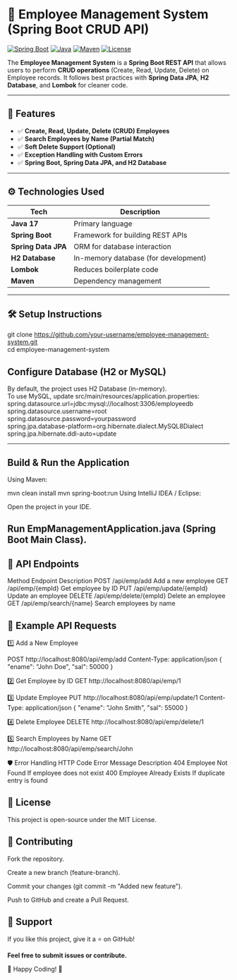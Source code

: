 # 🏢 Employee Management System (Spring Boot CRUD API)

[![Spring Boot](https://img.shields.io/badge/Spring%20Boot-2.7.5-brightgreen)](https://spring.io/projects/spring-boot)
[![Java](https://img.shields.io/badge/Java-17-blue)](https://www.oracle.com/java/)
[![Maven](https://img.shields.io/badge/Maven-3.8.6-C71A36)](https://maven.apache.org/)
[![License](https://img.shields.io/badge/License-MIT-green)](LICENSE)

The **Employee Management System** is a **Spring Boot REST API** that allows users to perform **CRUD operations** (Create, Read, Update, Delete) on Employee records. It follows best practices with **Spring Data JPA**, **H2 Database**, and **Lombok** for cleaner code.

---

## 🚀 Features
- ✅ **Create, Read, Update, Delete (CRUD) Employees**
- ✅ **Search Employees by Name (Partial Match)**
- ✅ **Soft Delete Support (Optional)**
- ✅ **Exception Handling with Custom Errors**
- ✅ **Spring Boot, Spring Data JPA, and H2 Database**

---

## ⚙️ Technologies Used

| Tech | Description |
|------|-------------|
| **Java 17** | Primary language |
| **Spring Boot** | Framework for building REST APIs |
| **Spring Data JPA** | ORM for database interaction |
| **H2 Database** | In-memory database (for development) |
| **Lombok** | Reduces boilerplate code |
| **Maven** | Dependency management |

---

## 🛠️ Setup Instructions
git clone https://github.com/your-username/employee-management-system.git
<br>
cd employee-management-system

## Configure Database (H2 or MySQL)
By default, the project uses H2 Database (in-memory). <br> To use MySQL, update src/main/resources/application.properties:
spring.datasource.url=jdbc:mysql://localhost:3306/employeedb<br>
spring.datasource.username=root<br>
spring.datasource.password=yourpassword<br>
spring.jpa.database-platform=org.hibernate.dialect.MySQL8Dialect<br>
spring.jpa.hibernate.ddl-auto=update<br>

---------------
## Build & Run the Application

Using Maven:

mvn clean install
mvn spring-boot:run
Using IntelliJ IDEA / Eclipse:

Open the project in your IDE.

Run EmpManagementApplication.java (Spring Boot Main Class).
--------------

## 📡 API Endpoints
Method	Endpoint	Description
POST	/api/emp/add	Add a new employee
GET	/api/emp/{empId}	Get employee by ID
PUT	/api/emp/update/{empId}	Update an employee
DELETE	/api/emp/delete/{empId}	Delete an employee
GET	/api/emp/search/{name}	Search employees by name


## 📝 Example API Requests

1️⃣ Add a New Employee

POST http://localhost:8080/api/emp/add
Content-Type: application/json
{
  "ename": "John Doe",
  "sal": 50000
}

2️⃣ Get Employee by ID
GET http://localhost:8080/api/emp/1

3️⃣ Update Employee
PUT http://localhost:8080/api/emp/update/1
Content-Type: application/json
{
  "ename": "John Smith",
  "sal": 55000
}

4️⃣ Delete Employee
DELETE http://localhost:8080/api/emp/delete/1

5️⃣ Search Employees by Name
GET http://localhost:8080/api/emp/search/John

🛡️ Error Handling
HTTP Code	Error Message	Description
404	Employee Not Found	If employee does not exist
400	Employee Already Exists	If duplicate entry is found


## 📜 License
This project is open-source under the MIT License.

## 🤝 Contributing
Fork the repository.

Create a new branch (feature-branch).

Commit your changes (git commit -m "Added new feature").

Push to GitHub and create a Pull Request.

## 🌟 Support
If you like this project, give it a ⭐ on GitHub!

**Feel free to submit issues or contribute.**

🚀 Happy Coding! 🎯

